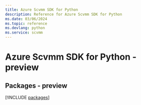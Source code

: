 ```yaml
---
title: Azure Scvmm SDK for Python
description: Reference for Azure Scvmm SDK for Python
ms.date: 03/06/2024
ms.topic: reference
ms.devlang: python
ms.service: scvmm
---
```

# Azure Scvmm SDK for Python - preview
## Packages - preview
[!INCLUDE [packages](scvmm-index.md)]